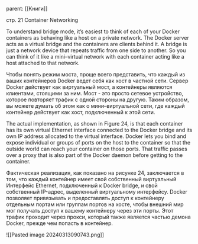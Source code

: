 
parent: [[Книги]]

стр. 21 Container Networking

To understand bridge mode, it’s easiest to think of each of your Docker containers as behaving
like a host on a private network. The Docker server acts as a virtual bridge and the containers
are clients behind it. A bridge is just a network device that repeats traffic from one side to
another. So you can think of it like a mini–virtual network with each container acting like a host
attached to that network.

Чтобы понять режим моста, проще всего представить, что каждый из ваших контейнеров Docker ведет себя как хост в частной сети. Сервер Docker действует как виртуальный мост, а контейнеры являются клиентами, стоящими за ним. Мост - это просто сетевое устройство, которое повторяет трафик с одной стороны на другую. Таким образом, вы можете думать об этом как о мини–виртуальной сети, где каждый контейнер действует как хост, подключенный к этой сети.

The actual implementation, as shown in Figure 24, is that each container has its own virtual
Ethernet interface connected to the Docker bridge and its own IP address allocated to the virtual
interface. Docker lets you bind and expose individual or groups of ports on the host to the
container so that the outside world can reach your container on those ports. That traffic passes
over a proxy that is also part of the Docker daemon before getting to the container.

Фактическая реализация, как показано на рисунке 24, заключается в том, что каждый контейнер имеет свой собственный виртуальный Интерфейс Ethernet, подключенный к Docker bridge, и свой собственный IP-адрес, выделенный виртуальному интерфейсу. Docker позволяет привязывать и предоставлять доступ к контейнеру отдельным портам или группам портов на хосте, чтобы внешний мир мог получать доступ к вашему контейнеру через эти порты. Этот трафик проходит через прокси, который также является частью демона Docker, прежде чем попасть в контейнер.

![[Pasted image 20240313090743.png]]